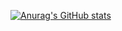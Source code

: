 

[![Anurag's GitHub stats](https://github-readme-stats.vercel.app/api?username=kennethvega)](https://github.com/kennethvega/github-readme-stats)
